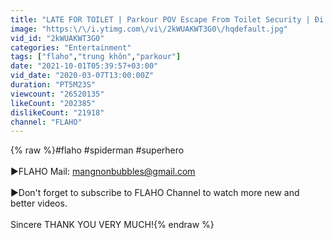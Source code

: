 ```yaml
---
title: "LATE FOR TOILET | Parkour POV Escape From Toilet Security | Đi Tìm Toilet"
image: "https:\/\/i.ytimg.com\/vi\/2kWUAKWT3G0\/hqdefault.jpg"
vid_id: "2kWUAKWT3G0"
categories: "Entertainment"
tags: ["flaho","trung khôn","parkour"]
date: "2021-10-01T05:39:57+03:00"
vid_date: "2020-03-07T13:00:00Z"
duration: "PT5M23S"
viewcount: "26520135"
likeCount: "202385"
dislikeCount: "21918"
channel: "FLAHO"
---
```

{% raw %}#flaho #spiderman #superhero<br /><br />►FLAHO Mail: mangnonbubbles@gmail.com<br /><br />►Don't forget to subscribe to FLAHO Channel to watch more new and better videos.<br /><br />Sincere THANK YOU VERY MUCH!{% endraw %}
